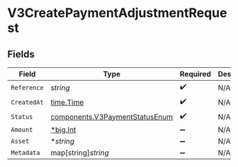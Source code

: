 # V3CreatePaymentAdjustmentRequest


## Fields

| Field                                                                            | Type                                                                             | Required                                                                         | Description                                                                      |
| -------------------------------------------------------------------------------- | -------------------------------------------------------------------------------- | -------------------------------------------------------------------------------- | -------------------------------------------------------------------------------- |
| `Reference`                                                                      | *string*                                                                         | :heavy_check_mark:                                                               | N/A                                                                              |
| `CreatedAt`                                                                      | [time.Time](https://pkg.go.dev/time#Time)                                        | :heavy_check_mark:                                                               | N/A                                                                              |
| `Status`                                                                         | [components.V3PaymentStatusEnum](../../models/components/v3paymentstatusenum.md) | :heavy_check_mark:                                                               | N/A                                                                              |
| `Amount`                                                                         | [*big.Int](https://pkg.go.dev/math/big#Int)                                      | :heavy_minus_sign:                                                               | N/A                                                                              |
| `Asset`                                                                          | **string*                                                                        | :heavy_minus_sign:                                                               | N/A                                                                              |
| `Metadata`                                                                       | map[string]*string*                                                              | :heavy_minus_sign:                                                               | N/A                                                                              |
